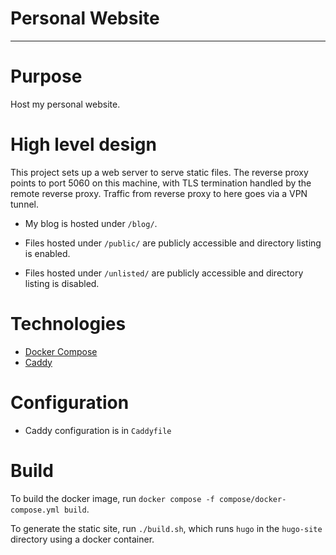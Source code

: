 # Personal Website

---

# Purpose

Host my personal website.

# High level design

This project sets up a web server to serve static files. The reverse proxy 
points to port 5060 on this machine, with TLS termination handled by the 
remote reverse proxy. Traffic from reverse proxy to here goes via a VPN tunnel.

* My blog is hosted under `/blog/`.

* Files hosted under `/public/` are publicly accessible and directory listing is 
enabled.

* Files hosted under `/unlisted/` are publicly accessible and directory listing is 
disabled.

# Technologies

* [Docker Compose](https://docs.docker.com/compose/)
* [Caddy](https://github.com/caddyserver/caddy)

# Configuration

* Caddy configuration is in `Caddyfile`

# Build

To build the docker image, run 
`docker compose -f compose/docker-compose.yml build`.

To generate the static site, run `./build.sh`, which runs `hugo` in the 
`hugo-site` directory using a docker container.